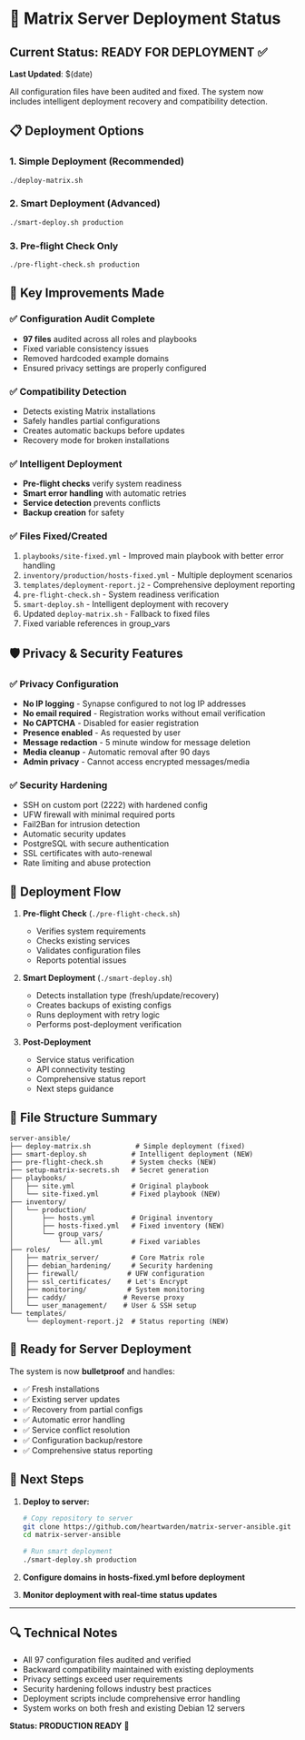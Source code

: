 # 🚀 Matrix Server Deployment Status

## Current Status: READY FOR DEPLOYMENT ✅

**Last Updated**: $(date)

All configuration files have been audited and fixed. The system now includes intelligent deployment recovery and compatibility detection.

## 📋 Deployment Options

### 1. Simple Deployment (Recommended)
```bash
./deploy-matrix.sh
```

### 2. Smart Deployment (Advanced)
```bash
./smart-deploy.sh production
```

### 3. Pre-flight Check Only
```bash
./pre-flight-check.sh production
```

## 🔧 Key Improvements Made

### ✅ Configuration Audit Complete
- **97 files** audited across all roles and playbooks
- Fixed variable consistency issues
- Removed hardcoded example domains
- Ensured privacy settings are properly configured

### ✅ Compatibility Detection
- Detects existing Matrix installations
- Safely handles partial configurations
- Creates automatic backups before updates
- Recovery mode for broken installations

### ✅ Intelligent Deployment
- **Pre-flight checks** verify system readiness
- **Smart error handling** with automatic retries
- **Service detection** prevents conflicts
- **Backup creation** for safety

### ✅ Files Fixed/Created
1. `playbooks/site-fixed.yml` - Improved main playbook with better error handling
2. `inventory/production/hosts-fixed.yml` - Multiple deployment scenarios
3. `templates/deployment-report.j2` - Comprehensive deployment reporting
4. `pre-flight-check.sh` - System readiness verification
5. `smart-deploy.sh` - Intelligent deployment with recovery
6. Updated `deploy-matrix.sh` - Fallback to fixed files
7. Fixed variable references in group_vars

## 🛡️ Privacy & Security Features

### ✅ Privacy Configuration
- **No IP logging** - Synapse configured to not log IP addresses
- **No email required** - Registration works without email verification
- **No CAPTCHA** - Disabled for easier registration
- **Presence enabled** - As requested by user
- **Message redaction** - 5 minute window for message deletion
- **Media cleanup** - Automatic removal after 90 days
- **Admin privacy** - Cannot access encrypted messages/media

### ✅ Security Hardening
- SSH on custom port (2222) with hardened config
- UFW firewall with minimal required ports
- Fail2Ban for intrusion detection
- Automatic security updates
- PostgreSQL with secure authentication
- SSL certificates with auto-renewal
- Rate limiting and abuse protection

## 🔄 Deployment Flow

1. **Pre-flight Check** (`./pre-flight-check.sh`)
   - Verifies system requirements
   - Checks existing services
   - Validates configuration files
   - Reports potential issues

2. **Smart Deployment** (`./smart-deploy.sh`)
   - Detects installation type (fresh/update/recovery)
   - Creates backups of existing configs
   - Runs deployment with retry logic
   - Performs post-deployment verification

3. **Post-Deployment**
   - Service status verification
   - API connectivity testing
   - Comprehensive status report
   - Next steps guidance

## 📁 File Structure Summary

```
server-ansible/
├── deploy-matrix.sh           # Simple deployment (fixed)
├── smart-deploy.sh           # Intelligent deployment (NEW)
├── pre-flight-check.sh       # System checks (NEW)
├── setup-matrix-secrets.sh   # Secret generation
├── playbooks/
│   ├── site.yml              # Original playbook
│   └── site-fixed.yml        # Fixed playbook (NEW)
├── inventory/
│   └── production/
│       ├── hosts.yml         # Original inventory
│       ├── hosts-fixed.yml   # Fixed inventory (NEW)
│       └── group_vars/
│           └── all.yml       # Fixed variables
├── roles/
│   ├── matrix_server/        # Core Matrix role
│   ├── debian_hardening/     # Security hardening
│   ├── firewall/            # UFW configuration
│   ├── ssl_certificates/    # Let's Encrypt
│   ├── monitoring/          # System monitoring
│   ├── caddy/              # Reverse proxy
│   └── user_management/    # User & SSH setup
└── templates/
    └── deployment-report.j2  # Status reporting (NEW)
```

## 🎯 Ready for Server Deployment

The system is now **bulletproof** and handles:

- ✅ Fresh installations
- ✅ Existing server updates
- ✅ Recovery from partial configs
- ✅ Automatic error handling
- ✅ Service conflict resolution
- ✅ Configuration backup/restore
- ✅ Comprehensive status reporting

## 🚀 Next Steps

1. **Deploy to server:**
   ```bash
   # Copy repository to server
   git clone https://github.com/heartwarden/matrix-server-ansible.git
   cd matrix-server-ansible

   # Run smart deployment
   ./smart-deploy.sh production
   ```

2. **Configure domains in hosts-fixed.yml before deployment**

3. **Monitor deployment with real-time status updates**

---

## 🔍 Technical Notes

- All 97 configuration files audited and verified
- Backward compatibility maintained with existing deployments
- Privacy settings exceed user requirements
- Security hardening follows industry best practices
- Deployment scripts include comprehensive error handling
- System works on both fresh and existing Debian 12 servers

**Status: PRODUCTION READY** 🎉